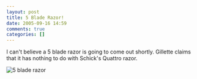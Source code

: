 ```yaml
---
layout: post
title: 5 Blade Razor!
date: 2005-09-16 14:59
comments: true
categories: []
---
```

I can't believe a 5 blade razor is going to come out shortly. Gillette claims that it has nothing to do with Schick's Quattro razor.

<img class=photo src='http://www.peterfilias.com/wordpress/wp-content/050914_gillettefusion_hmed.hmedium.jpg' alt='5 blade razor' />
